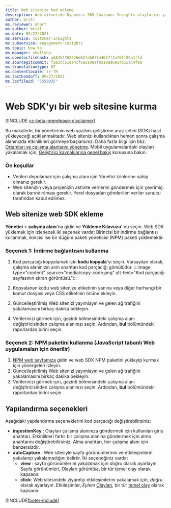 ```yaml
---
title: Web sitenize kod ekleme
description: Web sitenizde Dynamics 365 Customer Insights olaylarını yakalamak için kod parçacığı ekleme.
author: britl
ms.reviewer: mhart
ms.author: britl
ms.date: 09/27/2021
ms.service: customer-insights
ms.subservice: engagement-insights
ms.topic: how-to
ms.manager: shellyha
ms.openlocfilehash: ad835f762226d62fdb0f544627f2a76ff09a1ffd
ms.sourcegitcommit: f1e3cc51ea4cf68210eaf0210ad6e14b15ac4fe8
ms.translationtype: HT
ms.contentlocale: tr-TR
ms.lasthandoff: 09/27/2021
ms.locfileid: "7558935"
---
```

# <a name="install-the-web-sdk-on-a-website"></a>Web SDK'yı bir web sitesine kurma

[!INCLUDE [cc-beta-prerelease-disclaimer](includes/cc-beta-prerelease-disclaimer.md)]

Bu makalede, bir yöneticinin web yazılımı geliştirme araç setini (SDK) nasıl yükleyeceği açıklanmaktadır. Web sitenizi kullandıktan hemen sonra çalışma alanınızda etkinlikleri görmeye başlarsınız. Daha fazla bilgi için bkz. [Ortamları ve çalışma alanlarını yönetme](manage-environments-workspaces.md). Mobil uygulamalardaki olayları yakalamak için, [Geliştirici kaynaklarına genel bakış](developer-resources.md) konusuna bakın.


### <a name="prerequisites"></a>Ön koşullar

* Verileri depolamak için çalışma alanı için Yönetici izinlerine sahip olmanız gerekir.
* Web sitenizin veya projenizin aktivite verilerini göndermek için çevrimiçi olarak barındırılması gerekir. Yerel dosyadan gönderilen veriler sunucu tarafından kabul edilmez.


## <a name="add-web-sdk-to-your-website"></a>Web sitenize web SDK ekleme

**Yönetici** > **çalışma alanı**'na gidin ve **Yükleme Kılavuzu**' nu seçin. Web SDK yüklemek için izlenecek iki seçenek vardır: Birincisi bir indirme bağlantısı kullanmak, ikincisi ise bir düğüm paketi yöneticisi (NPM) paketi yüklemektir.

### <a name="option-1-using-the-download-link"></a>Seçenek 1: İndirme bağlantısını kullanma

1. Kod parçacığı kopyalamak için **kodu kopyala**'yı seçin. Varsayılan olarak, çalışma alanınızın alım anahtarı kod parçacığı gömülüdür.
  :::image type="content" source="media/copy-code.png" alt-text="Kod parçacığı sayfasının ekran görüntüsü.":::

1. Kopyalanan kodu web sitenize <head> etiketinin yanına veya diğer herhangi bir komut dosyası veya CSS etiketinin önüne ekleyin.
1. Güncelleştirilmiş Web sitenizi yayımlayın ve gelen ağ trafiğini yakalamasını birkaç dakika bekleyin.
1. Verilerinizi görmek için, gezinti bölmesindeki çalışma alanı değiştiricisinden çalışma alanınızı seçin. Ardından, **bul** bölümündeki raporlardan birini seçin.

### <a name="option-2-using-the-npm-package-recommended-for-javascript-based-web-apps"></a>Seçenek 2: NPM paketini kullanma (JavaScript tabanlı Web uygulamaları için önerilir)

1. [NPM web sayfamıza](https://www.npmjs.com/package/engagementinsights-web) gidin ve web SDK NPM paketini yükleyip kurmak için yönergeleri izleyin.
1. Güncelleştirilmiş Web sitenizi yayımlayın ve gelen ağ trafiğini yakalamasını birkaç dakika bekleyin.
1. Verilerinizi görmek için, gezinti bölmesindeki çalışma alanı değiştiricisinden çalışma alanınızı seçin. Ardından, **bul** bölümündeki raporlardan birini seçin.

## <a name="configuration-options"></a>Yapılandırma seçenekleri

Aşağıdaki yapılandırma seçeneklerini kod parçacığı değiştirebilirsiniz:

- **ingestionKey** : Olayları çalışma alanınıza göndermek için kullanılan giriş anahtarı. Etkinlikleri farklı bir çalışma alanına göndermek için alma anahtarını değiştirebilirsiniz. Alma anahtarı, her çalışma alanı için benzersizdir.
- **autoCapture** : Web sitesiyle sayfa görünümlerinin ve etkileşimlerin yakalanıp yakalamadığını belirtir. İki seçeneğiniz vardır:
    - **view** : sayfa görünümlerini yakalamak için *doğru* olarak ayarlayın. Sayfa görünümleri, [Olayları](glossary.md#event) *görüntüle*, bir tür [temel olay](glossary.md#base-event) olarak kapsanır.
    - **click**: Web sitesindeki ziyaretçi etkileşimlerini yakalamak için, *doğru* olarak ayarlayın. Etkileşimler, *Eylem* [Olayları](glossary.md#event), bir tür [temel olay](glossary.md#base-event) olarak kapsanır.

[!INCLUDE[footer-include](../includes/footer-banner.md)]
